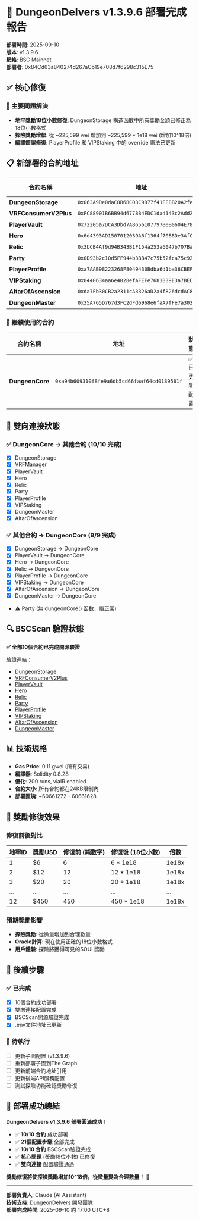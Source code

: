 # 🎉 DungeonDelvers v1.3.9.6 部署完成報告

**部署時間**: 2025-09-10  
**版本**: v1.3.9.6  
**網絡**: BSC Mainnet  
**部署者**: 0x84Cd63a840274d267aCb19e708d7f6298c315E75

## ✅ 核心修復

### 🎯 主要問題解決
- **地牢獎勵18位小數修復**: DungeonStorage 構造函數中所有獎勵金額已修正為18位小數格式
- **探險獎勵增幅**: 從 ~225,599 wei 增加到 ~225,599 * 1e18 wei (增加10^18倍)
- **編譯錯誤修復**: PlayerProfile 和 VIPStaking 中的 override 語法已更新

## 📋 新部署的合約地址

| 合約名稱 | 地址 | BSCScan 驗證 |
|---------|------|-------------|
| **DungeonStorage** | `0x063A9De0daC8B68C03C9D77f41FE8B20A2fe7683` | ✅ 已驗證 |
| **VRFConsumerV2Plus** | `0xFC88901B6BB94d677884EDC1dad143c2Add2a1C5` | ✅ 已驗證 |
| **PlayerVault** | `0x72205a7DCA3Dbd7A8656107797B0B0604E781413` | ✅ 已驗證 |
| **Hero** | `0x6d4393AD1507012039A6f1364f70B8De3AfCB3Bd` | ✅ 已驗證 |
| **Relic** | `0x3bCB4Af9d94B343B1F154a253a6047b707Ba74BD` | ✅ 已驗證 |
| **Party** | `0x0D93b2c10d5FF944b3BB47c75b52fca75c92A4CC` | ✅ 已驗證 |
| **PlayerProfile** | `0xa7AAB98223268F8049430Bdba6d1ba36CBEF424A` | ✅ 已驗證 |
| **VIPStaking** | `0x0440634aa6e4028efAFEFe7683B39E3a7BEC0EBC` | ✅ 已驗證 |
| **AltarOfAscension** | `0xda7Fb30CB2a2311cA3326aD2a4f826dcdAC8BD7b` | ✅ 已驗證 |
| **DungeonMaster** | `0x35A765D767d3FC2dFd6968e6faA7fFe7a303A77e` | ✅ 已驗證 |

### 🔄 繼續使用的合約
| 合約名稱 | 地址 | 狀態 |
|---------|------|------|
| **DungeonCore** | `0xa94b609310f8fe9a6db5cd66faaf64cd0189581f` | ✅ 已更新配置 |

## 🔗 雙向連接狀態

### ✅ DungeonCore → 其他合約 (10/10 完成)
- [x] DungeonStorage 
- [x] VRFManager
- [x] PlayerVault
- [x] Hero
- [x] Relic  
- [x] Party
- [x] PlayerProfile
- [x] VIPStaking
- [x] DungeonMaster
- [x] AltarOfAscension

### ✅ 其他合約 → DungeonCore (9/9 完成)
- [x] DungeonStorage → DungeonCore
- [x] PlayerVault → DungeonCore  
- [x] Hero → DungeonCore
- [x] Relic → DungeonCore
- [x] PlayerProfile → DungeonCore
- [x] VIPStaking → DungeonCore
- [x] AltarOfAscension → DungeonCore
- [x] DungeonMaster → DungeonCore
- ⚠️ Party (無 dungeonCore() 函數，屬正常)

## 🔍 BSCScan 驗證狀態

**✅ 全部10個合約已完成開源驗證**

驗證連結：
- [DungeonStorage](https://bscscan.com/address/0x063A9De0daC8B68C03C9D77f41FE8B20A2fe7683#code)
- [VRFConsumerV2Plus](https://bscscan.com/address/0xFC88901B6BB94d677884EDC1dad143c2Add2a1C5#code)  
- [PlayerVault](https://bscscan.com/address/0x72205a7DCA3Dbd7A8656107797B0B0604E781413#code)
- [Hero](https://bscscan.com/address/0x6d4393AD1507012039A6f1364f70B8De3AfCB3Bd#code)
- [Relic](https://bscscan.com/address/0x3bCB4Af9d94B343B1F154a253a6047b707Ba74BD#code)
- [Party](https://bscscan.com/address/0x0D93b2c10d5FF944b3BB47c75b52fca75c92A4CC#code)
- [PlayerProfile](https://bscscan.com/address/0xa7AAB98223268F8049430Bdba6d1ba36CBEF424A#code)
- [VIPStaking](https://bscscan.com/address/0x0440634aa6e4028efAFEFe7683B39E3a7BEC0EBC#code)
- [AltarOfAscension](https://bscscan.com/address/0xda7Fb30CB2a2311cA3326aD2a4f826dcdAC8BD7b#code)
- [DungeonMaster](https://bscscan.com/address/0x35A765D767d3FC2dFd6968e6faA7fFe7a303A77e#code)

## 📊 技術規格

- **Gas Price**: 0.11 gwei (所有交易)
- **編譯器**: Solidity 0.8.28  
- **優化**: 200 runs, viaIR enabled
- **合約大小**: 所有合約都在24KB限制內
- **部署區塊**: ~60661272 - 60661628

## 🎯 獎勵修復效果

### 修復前後對比

| 地牢ID | 獎勵USD | 修復前 (純數字) | 修復後 (18位小數) | 倍數 |
|--------|---------|----------------|------------------|------|
| 1 | $6 | 6 | 6 * 1e18 | 1e18x |
| 2 | $12 | 12 | 12 * 1e18 | 1e18x |
| 3 | $20 | 20 | 20 * 1e18 | 1e18x |
| ... | ... | ... | ... | ... |
| 12 | $450 | 450 | 450 * 1e18 | 1e18x |

### 預期獎勵影響
- **探險獎勵**: 從微量增加到合理數量
- **Oracle計算**: 現在使用正確的18位小數格式
- **用戶體驗**: 探險將獲得可見的SOUL獎勵

## 🔄 後續步驟

### ✅ 已完成
- [x] 10個合約成功部署  
- [x] 雙向連接配置完成
- [x] BSCScan開源驗證完成
- [x] .env文件地址已更新

### 🔄 待執行
- [ ] 更新子圖配置 (v1.3.9.6)
- [ ] 重新部署子圖到The Graph
- [ ] 更新前端合約地址引用
- [ ] 更新後端API服務配置  
- [ ] 測試探險功能確認獎勵修復

## 🎉 部署成功總結

**DungeonDelvers v1.3.9.6 部署圓滿成功！**

- ✅ **10/10 合約** 成功部署
- ✅ **21個配置步驟** 全部完成  
- ✅ **10/10 合約** BSCScan驗證完成
- ✅ **核心問題** (獎勵18位小數) 已修復
- ✅ **雙向連接** 配置驗證通過

**獎勵修復將使探險獎勵增加10^18倍，從微量變為合理數量！** 🚀

---

**部署負責人**: Claude (AI Assistant)  
**技術支持**: DungeonDelvers 開發團隊  
**部署完成時間**: 2025-09-10 約 17:00 UTC+8